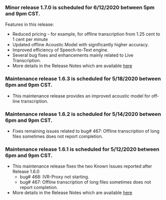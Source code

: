 ### Minor release 1.7.0 is scheduled for 6/12/2020 between 5pm and 9pm CST.

Features in this release:
  * Reduced pricing - for example, for offline transcription from 1.25 cent to 1 cent per minute
  * Updated offline Acoustic Model with significantly higher accuracy.
  * Improved efficiency of Speech-to-Text engine.
  * Several bug fixes and enhancements mainly related to Live Transcription.
  * More details in the Release Notes which are available [here](https://raw.githubusercontent.com/voicegain/platform/master/RELEASE.md)

### Maintenance release 1.6.3 is scheduled for 5/18/2020 between 6pm and 9pm CST.
  * This maintenance release provides an improved acoustic model for off-line transcription. 

### Maintenance release 1.6.2 is scheduled for 5/14/2020 between 6pm and 9pm CST.
  * Fixes remaining issues related to bug# 467: Offline transcription of long files sometimes does not report completion.
  
### Maintenance release 1.6.1 is scheduled for 5/12/2020 between 6pm and 9pm CST.
  * This maintenance release fixes the two Known Issues reported after Release 1.6.0 
    * bug# 468: IVR-Proxy not starting. 
    * bug# 467: Offline transcription of long files sometimes does not report completion.
  * More details in the Release Notes which are available [here](https://raw.githubusercontent.com/voicegain/platform/master/RELEASE.md)



